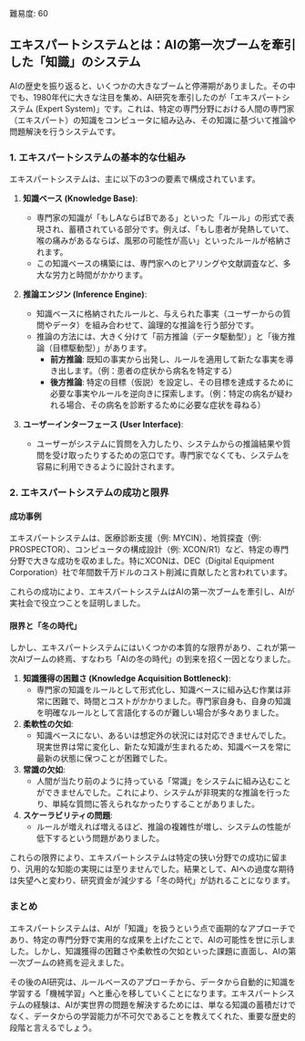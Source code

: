 難易度: 60

## エキスパートシステムとは：AIの第一次ブームを牽引した「知識」のシステム

AIの歴史を振り返ると、いくつかの大きなブームと停滞期がありました。その中でも、1980年代に大きな注目を集め、AI研究を牽引したのが「エキスパートシステム (Expert System)」です。これは、特定の専門分野における人間の専門家（エキスパート）の知識をコンピュータに組み込み、その知識に基づいて推論や問題解決を行うシステムです。

### 1. エキスパートシステムの基本的な仕組み

エキスパートシステムは、主に以下の3つの要素で構成されています。

1.  **知識ベース (Knowledge Base)**:
    *   専門家の知識が「もしAならばBである」といった「ルール」の形式で表現され、蓄積されている部分です。例えば、「もし患者が発熱していて、喉の痛みがあるならば、風邪の可能性が高い」といったルールが格納されます。
    *   この知識ベースの構築には、専門家へのヒアリングや文献調査など、多大な労力と時間がかかります。

2.  **推論エンジン (Inference Engine)**:
    *   知識ベースに格納されたルールと、与えられた事実（ユーザーからの質問やデータ）を組み合わせて、論理的な推論を行う部分です。
    *   推論の方法には、大きく分けて「前方推論（データ駆動型）」と「後方推論（目標駆動型）」があります。
        *   **前方推論**: 既知の事実から出発し、ルールを適用して新たな事実を導き出します。（例：患者の症状から病名を特定する）
        *   **後方推論**: 特定の目標（仮説）を設定し、その目標を達成するために必要な事実やルールを逆向きに探索します。（例：特定の病名が疑われる場合、その病名を診断するために必要な症状を尋ねる）

3.  **ユーザーインターフェース (User Interface)**:
    *   ユーザーがシステムに質問を入力したり、システムからの推論結果や質問を受け取ったりするための窓口です。専門家でなくても、システムを容易に利用できるように設計されます。

### 2. エキスパートシステムの成功と限界

#### 成功事例

エキスパートシステムは、医療診断支援（例: MYCIN）、地質探査（例: PROSPECTOR）、コンピュータの構成設計（例: XCON/R1）など、特定の専門分野で大きな成功を収めました。特にXCONは、DEC（Digital Equipment Corporation）社で年間数千万ドルのコスト削減に貢献したと言われています。

これらの成功により、エキスパートシステムはAIの第一次ブームを牽引し、AIが実社会で役立つことを証明しました。

#### 限界と「冬の時代」

しかし、エキスパートシステムにはいくつかの本質的な限界があり、これが第一次AIブームの終焉、すなわち「AIの冬の時代」の到来を招く一因となりました。

1.  **知識獲得の困難さ (Knowledge Acquisition Bottleneck)**:
    *   専門家の知識をルールとして形式化し、知識ベースに組み込む作業は非常に困難で、時間とコストがかかりました。専門家自身も、自身の知識を明確なルールとして言語化するのが難しい場合が多々ありました。
2.  **柔軟性の欠如**: 
    *   知識ベースにない、あるいは想定外の状況には対応できませんでした。現実世界は常に変化し、新たな知識が生まれるため、知識ベースを常に最新の状態に保つことが困難でした。
3.  **常識の欠如**: 
    *   人間が当たり前のように持っている「常識」をシステムに組み込むことができませんでした。これにより、システムが非現実的な推論を行ったり、単純な質問に答えられなかったりすることがありました。
4.  **スケーラビリティの問題**: 
    *   ルールが増えれば増えるほど、推論の複雑性が増し、システムの性能が低下するという問題がありました。

これらの限界により、エキスパートシステムは特定の狭い分野での成功に留まり、汎用的な知能の実現には至りませんでした。結果として、AIへの過度な期待は失望へと変わり、研究資金が減少する「冬の時代」が訪れることになります。

### まとめ

エキスパートシステムは、AIが「知識」を扱うという点で画期的なアプローチであり、特定の専門分野で実用的な成果を上げたことで、AIの可能性を世に示しました。しかし、知識獲得の困難さや柔軟性の欠如といった課題に直面し、AIの第一次ブームの終焉を迎えました。

その後のAI研究は、ルールベースのアプローチから、データから自動的に知識を学習する「機械学習」へと重心を移していくことになります。エキスパートシステムの経験は、AIが実世界の問題を解決するためには、単なる知識の蓄積だけでなく、データからの学習能力が不可欠であることを教えてくれた、重要な歴史的段階と言えるでしょう。